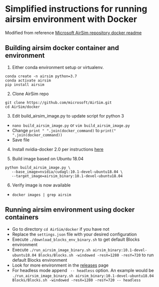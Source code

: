 # Simplified instructions for running airsim environment with Docker

Modified from reference [Microsoft AirSim repository docker readme](https://github.com/microsoft/AirSim/blob/master/docs/docker_ubuntu.md)

## Building airsim docker container and environment

1. Either conda environment setup or virtualenv.
```
conda create -n airsim python=3.7
conda activate airsim
pip install airsim
```
2. Clone AirSim repo 
```
git clone https://github.com/microsoft/AirSim.git
cd AirSim/docker
```
3. Edit build_airsim_image.py to update script for python 3
- `nano build_airsim_image.py` or `vim build_airsim_image.py`
- Change `print " ".join(docker_command)` to `print(" ".join(docker_command))`
- Save file

4. Install nvidia-docker 2.0 per instructions [here](https://github.com/NVIDIA/nvidia-docker/wiki/Installation-(version-2.0))

5. Build image based on Ubuntu 18.04
```
python build_airsim_image.py \
   --base_image=nvidia/cudagl:10.1-devel-ubuntu18.04 \
   --target_image=airsim_binary:10.1-devel-ubuntu18.04
```
6. Verify image is now available
- `docker images | grep airsim`

## Running airsim environment using docker containers
- Go to directory `cd AirSim/docker` if you have not
- Replace the `settings.json` file with your desired configuration
- Execute `./download_blocks_env_binary.sh` to get default Blocks environment
- Execute `./run_airsim_image_binary.sh airsim_binary:10.1-devel-ubuntu18.04 Blocks/Blocks.sh -windowed -resX=1280 -resY=720` to run default Blocks environment
- Look for more environment in the [releases](https://github.com/microsoft/AirSim/releases) page
- For headless mode append ` -- headless` option. An example would be `./run_airsim_image_binary.sh airsim_binary:10.1-devel-ubuntu18.04 Blocks/Blocks.sh -windowed -resX=1280 -resY=720 -- headless`

